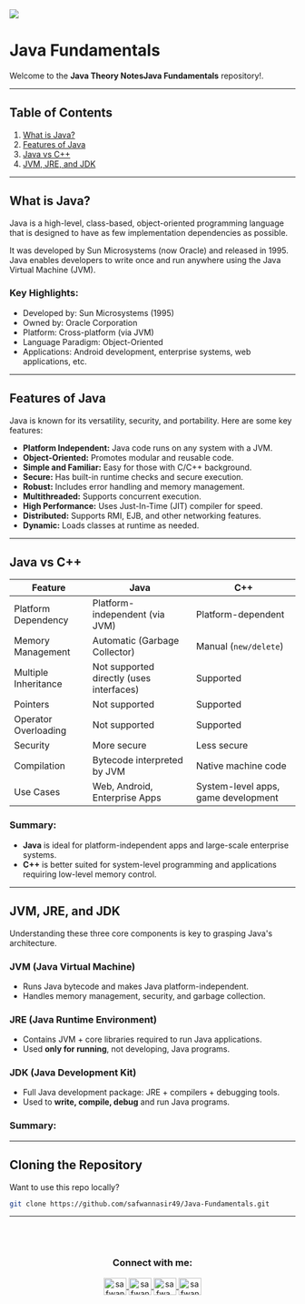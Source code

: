 <img src="https://media2.dev.to/dynamic/image/width=1000,height=420,fit=cover,gravity=auto,format=auto/https%3A%2F%2Fdev-to-uploads.s3.amazonaws.com%2Fuploads%2Farticles%2F6gsw2jl53ye6aabdndqg.png">
<br>

# Java Fundamentals

Welcome to the **Java Theory NotesJava Fundamentals** repository!.


---

## Table of Contents

1. [What is Java?](#what-is-java)
2. [Features of Java](#features-of-java)
3. [Java vs C++](#java-vs-c)
4. [JVM, JRE, and JDK](#jvm-jre-and-jdk)

---

## What is Java?

Java is a high-level, class-based, object-oriented programming language that is designed to have as few implementation dependencies as possible.

It was developed by Sun Microsystems (now Oracle) and released in 1995. Java enables developers to write once and run anywhere using the Java Virtual Machine (JVM).

### Key Highlights:
- Developed by: Sun Microsystems (1995)
- Owned by: Oracle Corporation
- Platform: Cross-platform (via JVM)
- Language Paradigm: Object-Oriented
- Applications: Android development, enterprise systems, web applications, etc.

---

## Features of Java

Java is known for its versatility, security, and portability. Here are some key features:

- **Platform Independent:** Java code runs on any system with a JVM.
- **Object-Oriented:** Promotes modular and reusable code.
- **Simple and Familiar:** Easy for those with C/C++ background.
- **Secure:** Has built-in runtime checks and secure execution.
- **Robust:** Includes error handling and memory management.
- **Multithreaded:** Supports concurrent execution.
- **High Performance:** Uses Just-In-Time (JIT) compiler for speed.
- **Distributed:** Supports RMI, EJB, and other networking features.
- **Dynamic:** Loads classes at runtime as needed.

---

## Java vs C++

| Feature               | Java                                 | C++                                  |
|----------------------|--------------------------------------|--------------------------------------|
| Platform Dependency  | Platform-independent (via JVM)       | Platform-dependent                   |
| Memory Management    | Automatic (Garbage Collector)        | Manual (`new/delete`)                |
| Multiple Inheritance | Not supported directly (uses interfaces) | Supported                         |
| Pointers             | Not supported                        | Supported                            |
| Operator Overloading | Not supported                        | Supported                            |
| Security             | More secure                          | Less secure                          |
| Compilation          | Bytecode interpreted by JVM          | Native machine code                  |
| Use Cases            | Web, Android, Enterprise Apps        | System-level apps, game development  |

### Summary:
- **Java** is ideal for platform-independent apps and large-scale enterprise systems.
- **C++** is better suited for system-level programming and applications requiring low-level memory control.

---

## JVM, JRE, and JDK

Understanding these three core components is key to grasping Java's architecture.

### JVM (Java Virtual Machine)
- Runs Java bytecode and makes Java platform-independent.
- Handles memory management, security, and garbage collection.

### JRE (Java Runtime Environment)
- Contains JVM + core libraries required to run Java applications.
- Used **only for running**, not developing, Java programs.

### JDK (Java Development Kit)
- Full Java development package: JRE + compilers + debugging tools.
- Used to **write, compile, debug** and run Java programs.

### Summary:


---

## Cloning the Repository

Want to use this repo locally?

```bash
git clone https://github.com/safwannasir49/Java-Fundamentals.git
```

<hr/>


<br><br>

<h3 align="center">Connect with me:</h3>
<p align="center">
       <a href="mailto:safwannasir49@gmail.com" target="blank">
        <img align="center" src="https://www.svgrepo.com/show/484206/mail.svg" alt="safwannasir49@gmail.com" height="30" width="40" />
    </a>
    <a href="https://twitter.com/SafwanNasir49" target="blank">
        <img align="center" src="https://raw.githubusercontent.com/rahuldkjain/github-profile-readme-generator/master/src/images/icons/Social/twitter.svg" alt="safwannasir" height="30" width="40" />
    </a>
    <a href="https://linkedin.com/in/safwan-nasir-955745219" target="blank">
        <img align="center" src="https://raw.githubusercontent.com/rahuldkjain/github-profile-readme-generator/master/src/images/icons/Social/linked-in-alt.svg" alt="safwa_nasir" height="30" width="40" />
    </a>
    <a href="https://github.com/safwannasir49" target="blank">
        <img align="center" src="https://raw.githubusercontent.com/rahuldkjain/github-profile-readme-generator/master/src/images/icons/Social/github.svg" alt="safwannasir49" height="30" width="40" />
    </a>
</p>
